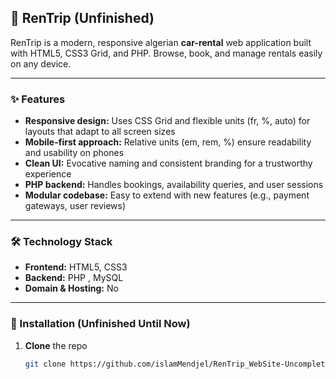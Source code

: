 ## 🚗 RenTrip (Unfinished)

RenTrip is a modern, responsive algerian **car-rental** web application built with HTML5, CSS3 Grid, and PHP. Browse, book, and manage rentals easily on any device.

---

### ✨ Features
- **Responsive design:** Uses CSS Grid and flexible units (fr, %, auto) for layouts that adapt to all screen sizes
- **Mobile-first approach:** Relative units (em, rem, %) ensure readability and usability on phones
- **Clean UI:** Evocative naming and consistent branding for a trustworthy experience
- **PHP backend:** Handles bookings, availability queries, and user sessions  
- **Modular codebase:** Easy to extend with new features (e.g., payment gateways, user reviews)

---

### 🛠 Technology Stack
- **Frontend:** HTML5, CSS3
- **Backend:** PHP , MySQL  
- **Domain & Hosting:** No

---

### 🚀 Installation (Unfinished Until Now)
1. **Clone** the repo  
   ```bash
   git clone https://github.com/islamMendjel/RenTrip_WebSite-Uncompleted-.git
